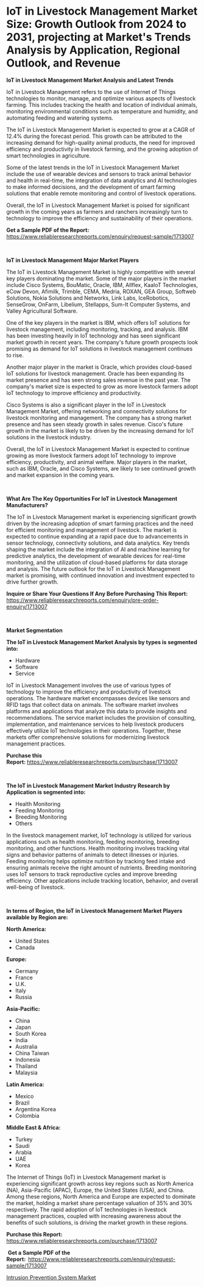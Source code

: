 <p><h1>IoT in Livestock Management Market Size: Growth Outlook from 2024 to 2031, projecting at Market's Trends Analysis by Application, Regional Outlook, and Revenue</h1></p><p><strong>IoT in Livestock Management Market Analysis and Latest Trends</strong></p>
<p><p>IoT in Livestock Management refers to the use of Internet of Things technologies to monitor, manage, and optimize various aspects of livestock farming. This includes tracking the health and location of individual animals, monitoring environmental conditions such as temperature and humidity, and automating feeding and watering systems.</p><p>The IoT in Livestock Management Market is expected to grow at a CAGR of 12.4% during the forecast period. This growth can be attributed to the increasing demand for high-quality animal products, the need for improved efficiency and productivity in livestock farming, and the growing adoption of smart technologies in agriculture.</p><p>Some of the latest trends in the IoT in Livestock Management Market include the use of wearable devices and sensors to track animal behavior and health in real-time, the integration of data analytics and AI technologies to make informed decisions, and the development of smart farming solutions that enable remote monitoring and control of livestock operations.</p><p>Overall, the IoT in Livestock Management Market is poised for significant growth in the coming years as farmers and ranchers increasingly turn to technology to improve the efficiency and sustainability of their operations.</p></p>
<p><strong>Get a Sample PDF of the Report:&nbsp;</strong> <a href="https://www.reliableresearchreports.com/enquiry/request-sample/1713007">https://www.reliableresearchreports.com/enquiry/request-sample/1713007</a></p>
<p>&nbsp;</p>
<p><strong>IoT in Livestock Management Major Market Players</strong></p>
<p><p>The IoT in Livestock Management Market is highly competitive with several key players dominating the market. Some of the major players in the market include Cisco Systems, BouMatic, Oracle, IBM, Allflex, KaaIoT Technologies, eCow Devon, Afimilk, Trimble, CEMA, Medria, ROXAN, GEA Group, Softweb Solutions, Nokia Solutions and Networks, Link Labs, IceRobotics, SenseGrow, OnFarm, Libelium, Stellapps, Sum-It Computer Systems, and Valley Agricultural Software.</p><p>One of the key players in the market is IBM, which offers IoT solutions for livestock management, including monitoring, tracking, and analysis. IBM has been investing heavily in IoT technology and has seen significant market growth in recent years. The company's future growth prospects look promising as demand for IoT solutions in livestock management continues to rise.</p><p>Another major player in the market is Oracle, which provides cloud-based IoT solutions for livestock management. Oracle has been expanding its market presence and has seen strong sales revenue in the past year. The company's market size is expected to grow as more livestock farmers adopt IoT technology to improve efficiency and productivity.</p><p>Cisco Systems is also a significant player in the IoT in Livestock Management Market, offering networking and connectivity solutions for livestock monitoring and management. The company has a strong market presence and has seen steady growth in sales revenue. Cisco's future growth in the market is likely to be driven by the increasing demand for IoT solutions in the livestock industry.</p><p>Overall, the IoT in Livestock Management Market is expected to continue growing as more livestock farmers adopt IoT technology to improve efficiency, productivity, and animal welfare. Major players in the market, such as IBM, Oracle, and Cisco Systems, are likely to see continued growth and market expansion in the coming years.</p></p>
<p>&nbsp;</p>
<p><strong>What Are The Key Opportunities For IoT in Livestock Management Manufacturers?</strong></p>
<p><p>The IoT in Livestock Management market is experiencing significant growth driven by the increasing adoption of smart farming practices and the need for efficient monitoring and management of livestock. The market is expected to continue expanding at a rapid pace due to advancements in sensor technology, connectivity solutions, and data analytics. Key trends shaping the market include the integration of AI and machine learning for predictive analytics, the development of wearable devices for real-time monitoring, and the utilization of cloud-based platforms for data storage and analysis. The future outlook for the IoT in Livestock Management market is promising, with continued innovation and investment expected to drive further growth.</p></p>
<p><strong>Inquire or Share Your Questions If Any Before Purchasing This Report:</strong> <a href="https://www.reliableresearchreports.com/enquiry/pre-order-enquiry/1713007">https://www.reliableresearchreports.com/enquiry/pre-order-enquiry/1713007</a></p>
<p>&nbsp;</p>
<p><strong>Market Segmentation</strong></p>
<p><strong>The IoT in Livestock Management Market Analysis by types is segmented into:</strong></p>
<p><ul><li>Hardware</li><li>Software</li><li>Service</li></ul></p>
<p><p>IoT in Livestock Management involves the use of various types of technology to improve the efficiency and productivity of livestock operations. The hardware market encompasses devices like sensors and RFID tags that collect data on animals. The software market involves platforms and applications that analyze this data to provide insights and recommendations. The service market includes the provision of consulting, implementation, and maintenance services to help livestock producers effectively utilize IoT technologies in their operations. Together, these markets offer comprehensive solutions for modernizing livestock management practices.</p></p>
<p><strong>Purchase this Report:&nbsp;</strong><a href="https://www.reliableresearchreports.com/purchase/1713007">https://www.reliableresearchreports.com/purchase/1713007</a></p>
<p>&nbsp;</p>
<p><strong>The IoT in Livestock Management Market Industry Research by Application is segmented into:</strong></p>
<p><ul><li>Health Monitoring</li><li>Feeding Monitoring</li><li>Breeding Monitoring</li><li>Others</li></ul></p>
<p><p>In the livestock management market, IoT technology is utilized for various applications such as health monitoring, feeding monitoring, breeding monitoring, and other functions. Health monitoring involves tracking vital signs and behavior patterns of animals to detect illnesses or injuries. Feeding monitoring helps optimize nutrition by tracking feed intake and ensuring animals receive the right amount of nutrients. Breeding monitoring uses IoT sensors to track reproductive cycles and improve breeding efficiency. Other applications include tracking location, behavior, and overall well-being of livestock.</p></p>
<p>&nbsp;</p>
<p><strong>In terms of Region, the IoT in Livestock Management Market Players available by Region are:</strong></p>
<p>
    <p> <strong> North America: </strong>
        <ul>
            <li>United States</li>
            <li>Canada</li>
        </ul>
        </p> 
    <p> <strong> Europe: </strong>
        <ul>
            <li>Germany</li>
            <li>France</li>
            <li>U.K.</li>
            <li>Italy</li>
            <li>Russia</li>
        </ul>
        </p> 
    <p> <strong> Asia-Pacific: </strong>
        <ul>
            <li>China</li>
            <li>Japan</li>
            <li>South Korea</li>
            <li>India</li>
            <li>Australia</li>
            <li>China Taiwan</li>
            <li>Indonesia</li>
            <li>Thailand</li>
            <li>Malaysia</li>
        </ul>
        </p> 
    <p> <strong> Latin America: </strong>
        <ul>
            <li>Mexico</li>
            <li>Brazil</li>
            <li>Argentina Korea</li>
            <li>Colombia</li>
        </ul>
        </p> 
    <p> <strong> Middle East & Africa: </strong>
        <ul>
            <li>Turkey</li>
            <li>Saudi</li>
            <li>Arabia</li>
            <li>UAE</li>
            <li>Korea</li>
        </ul>
    </p>
    </p>
<p><p>The Internet of Things (IoT) in Livestock Management market is experiencing significant growth across key regions such as North America (NA), Asia-Pacific (APAC), Europe, the United States (USA), and China. Among these regions, North America and Europe are expected to dominate the market, holding a market share percentage valuation of 35% and 30% respectively. The rapid adoption of IoT technologies in livestock management practices, coupled with increasing awareness about the benefits of such solutions, is driving the market growth in these regions.</p></p>
<p><strong>Purchase this Report: </strong><a href="https://www.reliableresearchreports.com/purchase/1713007">https://www.reliableresearchreports.com/purchase/1713007</a></p>
<p>&nbsp;<strong>Get a Sample PDF of the Report:&nbsp;&nbsp;</strong><a href="https://www.reliableresearchreports.com/enquiry/request-sample/1713007">https://www.reliableresearchreports.com/enquiry/request-sample/1713007</a></p>
<p><strong></strong></p>
<p><p><a href="https://github.com/kufem1/Market-Research-Report-List-1/blob/main/intrusion-prevention-system-market.md">Intrusion Prevention System Market</a></p></p>